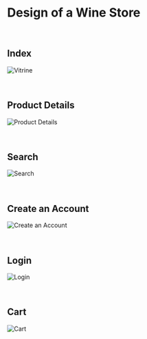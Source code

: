 # Design of a Wine Store

<br>

## Index
![Vitrine](Vitrine.png)

<br>

## Product Details
![Product Details](Detalhe.png)

<br>

## Search
![Search](Pesquisar.png)

<br>

## Create an Account
![Create an Account](Cadastrar.png)

<br>

## Login
![Login](Entrar.png)

<br>

## Cart
![Cart](Carrinho.png)